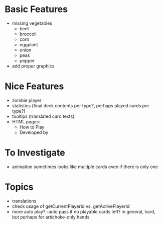 Basic Features
===
- missing vegetables
  - beet
  - broccoli
  - corn
  - eggplant
  - onion
  - peas
  - pepper
- add proper graphics

Nice Features
===
- zombie player
- statistics (final deck contents per type?, perhaps played cards per type?)
- tooltips (translated card texts)
- HTML pages:
  - How to Play
  - Developed by

To Investigate
===
- animation sometimes looks like multiple cards even if there is only one

Topics
===
- translations
- check usage of getCurrentPlayerId vs. getActivePlayerId
- more auto play?
  -auto pass if no playable cards left? in general, hard, but perhaps for artichoke-only hands

